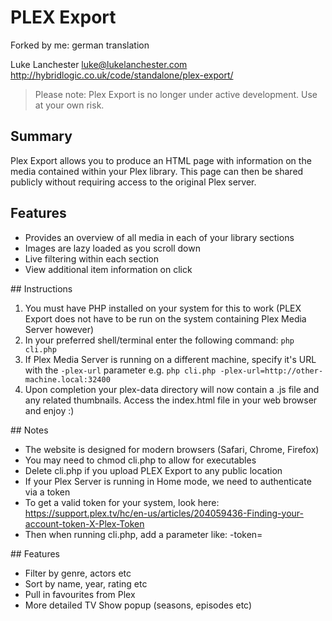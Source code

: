 # PLEX Export

Forked by me: german translation

Luke Lanchester <luke@lukelanchester.com>
http://hybridlogic.co.uk/code/standalone/plex-export/


> Please note: Plex Export is no longer under active development. Use at your own risk.


## Summary

Plex Export allows you to produce an HTML page with information on the media contained within your Plex library. This page can then be shared publicly without requiring access to the original Plex server.


## Features

* Provides an overview of all media in each of your library sections
* Images are lazy loaded as you scroll down
* Live filtering within each section
* View additional item information on click


## Instructions

1. You must have PHP installed on your system for this to work (PLEX Export does not have to be run on the system containing Plex Media Server however)
2. In your preferred shell/terminal enter the following command: `php cli.php`
3. If Plex Media Server is running on a different machine, specify it's URL with the `-plex-url` parameter e.g. `php cli.php -plex-url=http://other-machine.local:32400`
4. Upon completion your plex-data directory will now contain a .js file and any related thumbnails. Access the index.html file in your web browser and enjoy :)


## Notes

* The website is designed for modern browsers (Safari, Chrome, Firefox)
* You may need to chmod cli.php to allow for executables
* Delete cli.php if you upload PLEX Export to any public location
* If your Plex Server is running in Home mode, we need to authenticate via a token
* To get a valid token for your system, look here: https://support.plex.tv/hc/en-us/articles/204059436-Finding-your-account-token-X-Plex-Token
* Then when running cli.php, add a parameter like: -token=<Your Token>


## Features

* Filter by genre, actors etc
* Sort by name, year, rating etc
* Pull in favourites from Plex
* More detailed TV Show popup (seasons, episodes etc)
